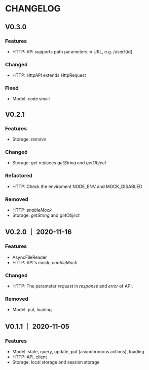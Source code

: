 # CHANGELOG

## V0.3.0
### Features
- HTTP: API supports path parameters in URL, e.g. /user/{id}

### Changed
- HTTP: HttpAPI extends HttpRequest

### Fixed
- Model: code small

## V0.2.1
### Features
- Storage: *remove*

### Changed
- Storage: *get* replaces *getString* and *getObject*

### Refactored
- HTTP: Check the enviroment NODE_ENV and MOCK_DISABLED

### Removed
- HTTP: *enableMock*
- Storage: *getString* and *getObject*

## V0.2.0 ｜ 2020-11-16
### Features
- AsyncFileReader
- HTTP: API's mock, *enableMock*

### Changed
- HTTP: The parameter *request* in *response* and *error* of API.

### Removed
- Model: put, loading

## V0.1.1 ｜ 2020-11-05
### Features
- Model: state, query, update, put (asynchronous actions), loading
- HTTP: API, client
- Storage: local storage and session storage
